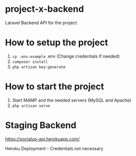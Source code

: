 # project-x-backend
Laravel Backend API for the project

# How to setup the project
1. `cp .env.example` .env (Change credentials if needed)
2. `composer install`
3. `php artisan key:generate`

# How to start the project
1. Start MAMP and the needed servers (MySQL and Apache)
2. `php artisan serve`

# Staging Backend
https://socialup-api.herokuapp.com/

Heroku Deployment - Credentials not necessary
